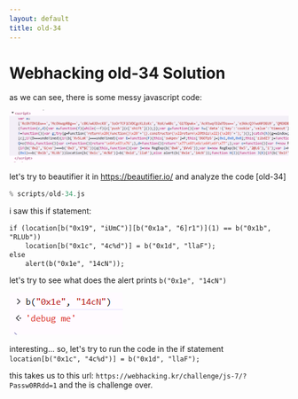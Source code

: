 ```yaml
---
layout: default
title: old-34
---
```


# Webhacking old-34 Solution

as we can see, there is some messy javascript code:

![example](./images/old-34_1.png)

let's try to beautifier it in https://beautifier.io/
and analyze the code
[old-34]
```javascript
% scripts/old-34.js
```


i saw this if statement:
```
if (location[b("0x19", "iUmC")][b("0x1a", "6]r1")](1) == b("0x1b", "RLUb"))
    location[b("0x1c", "4c%d")] = b("0x1d", "llaF"); 
else 
    alert(b("0x1e", "14cN"));
```

let's try to see what does the alert prints `b("0x1e", "14cN")`

![example](./images/old-34_2.png)

interesting... so, let's try to run the code in the if statement `location[b("0x1c", "4c%d")] = b("0x1d", "llaF");`

this takes us to this url: `https://webhacking.kr/challenge/js-7/?Passw0RRdd=1`
and the is challenge over.